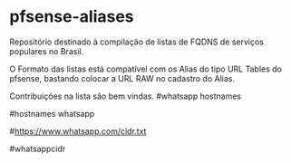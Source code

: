 # pfsense-aliases

Repositório destinado à compilação de listas de FQDNS de serviços populares no Brasil.

O Formato das listas está compatível com os Alias do tipo URL Tables do pfsense, bastando colocar a URL RAW no cadastro do Alias.

Contribuições na lista são bem vindas.
#whatsapp hostnames

#hostnames whatsapp

#https://www.whatsapp.com/cidr.txt

#whatsappcidr